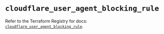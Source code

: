 # `cloudflare_user_agent_blocking_rule`

Refer to the Terraform Registry for docs: [`cloudflare_user_agent_blocking_rule`](https://registry.terraform.io/providers/cloudflare/cloudflare/4.52.0/docs/resources/user_agent_blocking_rule).
